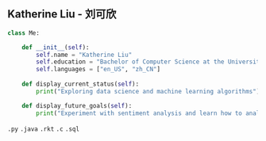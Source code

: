 ## Katherine Liu - 刘可欣

<!--
**kkatherineliu/kkatherineliu** is a ✨ _special_ ✨ repository because its `README.md` (this file) appears on your GitHub profile.

Here are some ideas to get you started:

- 🔭 I’m currently working on ... 
- 🌱 I’m currently learning ...
- 👯 I’m looking to collaborate on ...
- 🤔 I’m looking for help with ...
- 💬 Ask me about ...
- 📫 How to reach me: ...
- 😄 Pronouns: ...
- ⚡ Fun fact: ...
-->

```python
class Me:

    def __init__(self):
        self.name = "Katherine Liu"
        self.education = "Bachelor of Computer Science at the University of Waterloo"
        self.languages = ["en_US", "zh_CN"]
        
    def display_current_status(self):
        print("Exploring data science and machine learning algorithms")

    def display_future_goals(self):
        print("Experiment with sentiment analysis and learn how to analyze audio data")
```
<!-- 
🌻 Hi, I'm currently pursuing a Bachelor of Computer Science at the University of Waterloo (1B term).

🌱 I'm currently exploring basic machine learning algorithms and data analysis procedures (housing price prediction with scikit-learn, sentiment analysis in python).

🐣 As for why, natural language processing was really what got me interested in the field of ML. Specifically, I heard about research from other students regarding social media sentiment analysis (a CS student at UofT who looked at Reddit parenting threads, and another one from NYU who analyzed tweets to predict hospital bed demand). 

💃 Then I saw techie_ray (on YouTube) use computer vision to analyze K-pop choreographies and it made me realize how diverse and just _fun_ the applications of ML could be. 

⭐️ I'd love to learn more about analyzing audio data (because music and language are magical) and NLP in other languages like Chinese (because I'm Chinese and jieba is a cute name for a library).
-->
`.py` `.java` `.rkt` `.c` `.sql`



